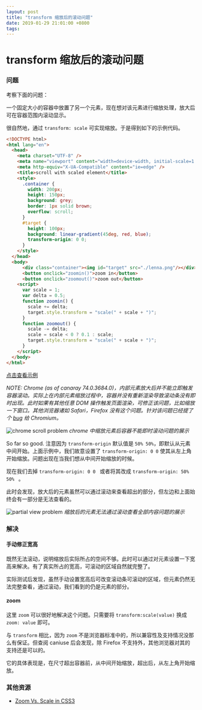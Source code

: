 ```yaml
---
layout: post
title: "transform 缩放后的滚动问题"
date: 2019-01-29 21:01:00 +0800
tags: 
---
```

    
transform 缩放后的滚动问题
===

### 问题

考察下面的问题：

一个固定大小的容器中放置了另一个元素，现在想对该元素进行缩放处理，放大后可在容器范围内滚动显示。

很自然地，通过 `transform: scale` 可实现缩放。于是得到如下的示例代码。

```html
<!DOCTYPE html>
<html lang="en">
  <head>
    <meta charset="UTF-8" />
    <meta name="viewport" content="width=device-width, initial-scale=1.0" />
    <meta http-equiv="X-UA-Compatible" content="ie=edge" />
    <title>scroll with scaled element</title>
    <style>
      .container {
        width: 200px;
        height: 150px;
        background: grey;
        border: 1px solid brown;
        overflow: scroll;
      }
      #target {
        height: 100px;
        background: linear-gradient(45deg, red, blue);
        transform-origin: 0 0;
      }
    </style>
  </head>
  <body>
      <div class="container"><img id="target" src="./lenna.png"/></div>
      <button onclick="zoomin()">zoom in</button>
      <button onclick="zoomout()">zoom out</button>
    <script>
      var scale = 1;
      var delta = 0.5;
      function zoomin() {
        scale += delta;
        target.style.transform = "scale(" + scale + ")";
      }
      function zoomout() {
        scale -= delta;
        scale = scale < 0 ? 0.1 : scale;
        target.style.transform = "scale(" + scale + ")";
      }
    </script>
  </body>
</html>
```

[点击查看示例](https://wayou.github.io/posts/css-scale-scroll-problem/src/index.html)

*NOTE: Chrome (as of canaray 74.0.3684.0)，内部元素放大后并不能立即触发容器滚动。实际上在内部元素缩放过程中，容器并没有重新渲染导致滚动条没有即时出现。此时如果有其他任意 DOM 操作触发页面渲染，可修正该问题，比如缩放一下窗口。其他浏览器诸如 Safari，Firefox 没有这个问题。针对该问题已经提了个 [bug](https://bugs.chromium.org/p/chromium/issues/detail?id=926167) 给 Chromium。*

![chrome scroll problem](https://wayou.github.io/posts/css-scale-scroll-problem/src/chrome_scroll_problem.gif)
_chrome 中缩放元素后容器不能即时滚动问题的展示_

So far so good. 注意因为 `transform-origin` 默认值是 `50% 50%`，即默认从元素中间开始。上面示例中，我们故意设置了 `transform-origin: 0 0` 使其从左上角开始缩放。问题出现在当我们想从中间开始缩放的时候。

现在我们去掉 `transform-origin: 0 0 ` 或者将其改成 `transform-origin: 50% 50% ` 。

此时会发现，放大后的元素虽然可以通过滚动来查看超出的部分，但左边和上面始终会有一部分是无法查看的。


![partial view problem](https://wayou.github.io/posts/css-scale-scroll-problem/src/partial_view_problem.gif)
_缩放后的元素无法通过滚动查看全部内容问题的展示_


### 解决

#### 手动修正宽高

既然无法滚动，说明缩放后实际所占的空间不够。此时可以通过对元素设置一下宽高来解决。有了真实所占的宽高，可滚动的区域自然就完整了。

实际测试后发现，虽然手动设置宽高后可改变滚动条可滚动的区域，但元素仍然无法完整查看，通过滚动，我们看到的仍是元素的部分。

#### zoom

这里 `zoom` 可以很好地解决这个问题。只需要将 `transform:scale(value)` 换成 `zoom: value` 即可。

与 `transform` 相比，因为 `zoom` 不是浏览器标准中的，所以兼容性及支持情况没那么有保证。但查阅 caniuse 后会发现，除 Firefox 不支持外，其他浏览器对其的支持还是可以的。

它的具体表现是，在尺寸超出容器前，从中间开始缩放，超出后，从左上角开始缩放。


### 其他资源
- [Zoom Vs. Scale in CSS3](https://stackoverflow.com/questions/26488960/zoom-vs-scale-in-css3)

    